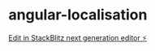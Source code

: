 # angular-localisation

[Edit in StackBlitz next generation editor ⚡️](https://stackblitz.com/~/github.com/ojpbay/angular-localisation)